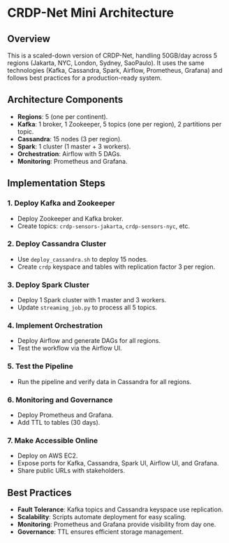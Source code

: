 # CRDP-Net Mini Architecture

## Overview
This is a scaled-down version of CRDP-Net, handling 50GB/day across 5 regions (Jakarta, NYC, London, Sydney, SaoPaulo). It uses the same technologies (Kafka, Cassandra, Spark, Airflow, Prometheus, Grafana) and follows best practices for a production-ready system.

## Architecture Components
- **Regions**: 5 (one per continent).
- **Kafka**: 1 broker, 1 Zookeeper, 5 topics (one per region), 2 partitions per topic.
- **Cassandra**: 15 nodes (3 per region).
- **Spark**: 1 cluster (1 master + 3 workers).
- **Orchestration**: Airflow with 5 DAGs.
- **Monitoring**: Prometheus and Grafana.

## Implementation Steps

### 1. Deploy Kafka and Zookeeper
- Deploy Zookeeper and Kafka broker.
- Create topics: `crdp-sensors-jakarta`, `crdp-sensors-nyc`, etc.

### 2. Deploy Cassandra Cluster
- Use `deploy_cassandra.sh` to deploy 15 nodes.
- Create `crdp` keyspace and tables with replication factor 3 per region.

### 3. Deploy Spark Cluster
- Deploy 1 Spark cluster with 1 master and 3 workers.
- Update `streaming_job.py` to process all 5 topics.

### 4. Implement Orchestration
- Deploy Airflow and generate DAGs for all regions.
- Test the workflow via the Airflow UI.

### 5. Test the Pipeline
- Run the pipeline and verify data in Cassandra for all regions.

### 6. Monitoring and Governance
- Deploy Prometheus and Grafana.
- Add TTL to tables (30 days).

### 7. Make Accessible Online
- Deploy on AWS EC2.
- Expose ports for Kafka, Cassandra, Spark UI, Airflow UI, and Grafana.
- Share public URLs with stakeholders.

## Best Practices
- **Fault Tolerance**: Kafka topics and Cassandra keyspace use replication.
- **Scalability**: Scripts automate deployment for easy scaling.
- **Monitoring**: Prometheus and Grafana provide visibility from day one.
- **Governance**: TTL ensures efficient storage management.